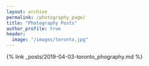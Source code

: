 ```yaml
---
layout: archive
permalink: /photography_page/
title: "Photography Posts"
author_profile: true
header:
  image: "/images/toronto.jpg"
---
```

{% link _posts/2019-04-03-toronto_phography.md %}
